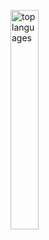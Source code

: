 

<!--
**ning-2021/ning-2021** is a ✨ _special_ ✨ repository because its `README.md` (this file) appears on your GitHub profile.
<p align="center">
  <a href="https://github.com/ning-2021">
    <img alt="Strek Stats" height="260" src="https://streak-stats.demolab.com/?user=ning-2021&theme=gotham" />
    <img alt="Top languages" height="260" src="https://github-readme-stats.vercel.app/api/top-langs/?username=ning-2021&layout=pie&theme=gotham" />
    <img height="360" width="300" alt="last month" src="https://github-readme-activity-graph.vercel.app/graph?username=ning-2021&custom_title=my%20contributions%20in%20the%20last%20month&theme=gotham" />
  </a>
</p>
[![Top Langs](https://github-readme-stats.vercel.app/api/top-langs/?username=ning-2021&layout=pie)](https://github.com/ning-2021/github-readme-stats)
[![GitHub Streak](https://streak-stats.demolab.com/?user=ning-2021&theme=dark)](https://git.io/streak-stats)

Here are some ideas to get you started:
- 🍎 I'm currently learning Java: [Java Practice](https://github.com/ning-2021/Java_Programming_Exercise)
- 🏗️ I’m building, deploying and scaling a backend system for ratings and reviews to support the frontend for an e-commerce website: [System Design Project](https://github.com/daz-sdc/sdc-reviews)
- 💻 In addition to working on the project and learning Java, I'm also practicing Data Structures and Algorithms using Java: [DSA Practice](https://github.com/ning-2021/DSA_Practice_Dongning)
- 👥 I also have experience working in groups. Here are group projects we have worked together on at Hack Reactor: [Baby Coin](https://github.com/babycoin-inc/babycoin) and [Comnhi](https://github.com/rpp2204-fec-lycheejelly/comnhi)

### About me
- 👩🏻‍💻 I have a passion working with machine learning and backend development
- 🧮 Prior to my programming journey, I got my M.S. degree in Mathematics

### Github statistics
<p align="left">
    <img width="50%" alt="last year" src="http://github-profile-summary-cards.vercel.app/api/cards/profile-details?username=ning-2021" />
    <img width="20%" alt="top languages" src="https://github-readme-stats.vercel.app/api/top-langs/?username=ning-2021&layout=pie" />
</p>

### Github statistics
[![Top Langs](https://github-readme-stats.vercel.app/api/top-langs/?username=ning-2021&layout=pie)](https://github.com/ning-2021/github-readme-stats)
# Hi, I'm Dongning :smile: Welcome to My GitHub! 

  ### Connect with me
<p align="left">
  <a href="https://www.linkedin.com/in/dongningsong/"><img src="https://img.shields.io/badge/LinkedIn-0077B5?style=for-the-badge&logo=linkedin&logoColor=white"/></a>
</p>

### Skill set
<p align="left">
  <img src="https://img.shields.io/badge/Java-007396?style=for-the-badge&logo=Java&logoColor=white">
  <img src="https://img.shields.io/badge/python-3670A0?style=for-the-badge&logo=python&logoColor=ffdd54">
  <img src="https://img.shields.io/badge/C++-00599C?style=for-the-badge&logo=C%2B%2B&logoColor=white">
  <img src="https://img.shields.io/badge/PostgreSQL-316192?style=for-the-badge&logo=postgresql&logoColor=white" >
  <img src="https://img.shields.io/badge/MySQL-005C84?style=for-the-badge&logo=mysql&logoColor=white" >
  <img src="https://img.shields.io/badge/JavaScript-F7DF1E?style=for-the-badge&logo=javascript&logoColor=black" >
  <img src="https://img.shields.io/badge/Microsoft_Excel-217346?style=for-the-badge&logo=microsoft-excel&logoColor=white" >
<!--   <img src="https://img.shields.io/badge/Node.js-43853D?style=for-the-badge&logo=node.js&logoColor=white" > -->
<!--   <img src="https://img.shields.io/badge/Express-000000?style=for-the-badge&logo=express&logoColor=white" > -->
<!--   <img src="https://img.shields.io/badge/Spring%20Boot-6DB33F?logo=springboot&logoColor=fff&style=for-the-badge" > -->
<!--   <img src="https://img.shields.io/badge/Amazon_Web_Services-232F3E?style=for-the-badge&logo=amazon-aws&logoColor=white" > -->
<!--   <img src="https://img.shields.io/badge/redis-%23DD0031.svg?&style=for-the-badge&logo=redis&logoColor=white" > -->
<!--   <img src="https://img.shields.io/badge/GIT-E44C30?style=for-the-badge&logo=git&logoColor=white" >
  <img src="https://img.shields.io/badge/Linux-FCC624?style=for-the-badge&logo=linux&logoColor=black" > -->
<!--   <img src="https://img.shields.io/badge/MongoDB-4EA94B?style=for-the-badge&logo=mongodb&logoColor=white" > -->
<!--   <img src="https://img.shields.io/badge/React-20232A?style=for-the-badge&logo=react&logoColor=61DAFB" >
  <img src="https://img.shields.io/badge/HTML5-E34F26?style=for-the-badge&logo=html5&logoColor=white" >
  <img src="https://img.shields.io/badge/CSS3-1572B6?style=for-the-badge&logo=css3&logoColor=white" > -->
</p>

  



<p align="left">
<!--     <img width="50%" alt="last year" src="http://github-profile-summary-cards.vercel.app/api/cards/profile-details?username=ning-2021" /> -->
    <img width="30%" alt="top languages" src="https://github-readme-stats.vercel.app/api/top-langs/?username=ning-2021" />
</p>




